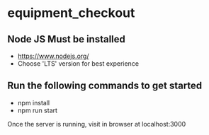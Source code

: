 # equipment_checkout

## Node JS Must be installed

- https://www.nodejs.org/
- Choose 'LTS' version for best experience

## Run the following commands to get started

- npm install
- npm run start

Once the server is running, visit in browser at localhost:3000
